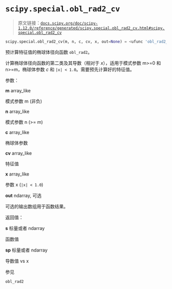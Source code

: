 # `scipy.special.obl_rad2_cv`

> 原文链接：[`docs.scipy.org/doc/scipy-1.12.0/reference/generated/scipy.special.obl_rad2_cv.html#scipy.special.obl_rad2_cv`](https://docs.scipy.org/doc/scipy-1.12.0/reference/generated/scipy.special.obl_rad2_cv.html#scipy.special.obl_rad2_cv)

```py
scipy.special.obl_rad2_cv(m, n, c, cv, x, out=None) = <ufunc 'obl_rad2_cv'>
```

预计算特征值的椭球体径向函数 `obl_rad2`。

计算椭球体径向函数的第二类及其导数（相对于 *x*），适用于模式参数 m>=0 和 n>=m，椭球体参数 *c* 和 `|x| < 1.0`。需要预先计算好的特征值。

参数：

**m** array_like

模式参数 m (非负)

**n** array_like

模式参数 n (>= m)

**c** array_like

椭球体参数

**cv** array_like

特征值

**x** array_like

参数 x (`|x| < 1.0`)

**out** ndarray, 可选

可选的输出数组用于函数结果。

返回值：

**s** 标量或者 ndarray

函数值

**sp** 标量或者 ndarray

导数值 vs x

参见

`obl_rad2`
